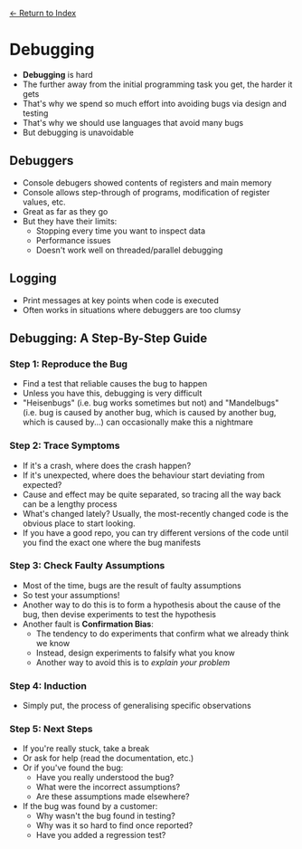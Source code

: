 [← Return to Index](https://github.com/cjmlgrto/fit3140-notes/)

# Debugging

- **Debugging** is hard
- The further away from the initial programming task you get, the harder it gets
- That's why we spend so much effort into avoiding bugs via design and testing
- That's why we should use languages that avoid many bugs
- But debugging is unavoidable

## Debuggers

- Console debugers showed contents of registers and main memory
- Console allows step-through of programs, modification of register values, etc.
- Great as far as they go
- But they have their limits:
	- Stopping every time you want to inspect data
	- Performance issues
	- Doesn't work well on threaded/parallel debugging

## Logging

- Print messages at key points when code is executed
- Often works in situations where debuggers are too clumsy

## Debugging: A Step-By-Step Guide

### Step 1: Reproduce the Bug

- Find a test that reliable causes the bug to happen
- Unless you have this, debugging is very difficult
- "Heisenbugs" (i.e. bug works sometimes but not) and "Mandelbugs" (i.e. bug is caused by another bug, which is caused by another bug, which is caused by...) can occasionally make this a nightmare

### Step 2: Trace Symptoms

- If it's a crash, where does the crash happen?
- If it's unexpected, where does the behaviour start deviating from expected?
- Cause and effect may be quite separated, so tracing all the way back can be a lengthy process
- What's changed lately? Usually, the most-recently changed code is the obvious place to start looking.
- If you have a good repo, you can try different versions of the code until you find the exact one where the bug manifests

### Step 3: Check Faulty Assumptions

- Most of the time, bugs are the result of faulty assumptions
- So test your assumptions!
- Another way to do this is to form a hypothesis about the cause of the bug, then devise experiments to test the hypothesis
- Another fault is **Confirmation Bias**:
	- The tendency to do experiments that confirm what we already think we know
	- Instead, design experiments to falsify what you know
	- Another way to avoid this is to _explain your problem_

### Step 4: Induction

- Simply put, the process of generalising specific observations

### Step 5: Next Steps

- If you're really stuck, take a break
- Or ask for help (read the documentation, etc.)
- Or if you've found the bug:
	- Have you really understood the bug?
	- What were the incorrect assumptions?
	- Are these assumptions made elsewhere?
- If the bug was found by a customer:
	- Why wasn't the bug found in testing?
	- Why was it so hard to find once reported?
	- Have you added a regression test?

